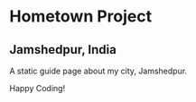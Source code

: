 # Hometown Project

## Jamshedpur, India

A static guide  page about my city, Jamshedpur.

Happy Coding!
